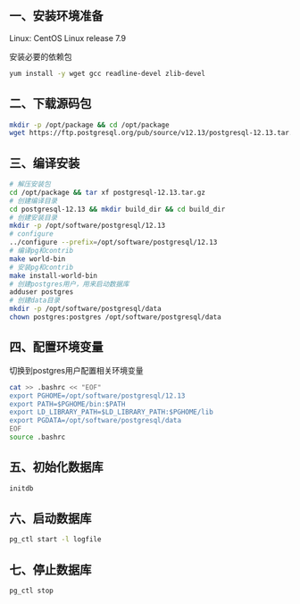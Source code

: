 ## 一、安装环境准备

Linux: CentOS Linux release 7.9

安装必要的依赖包

```bash
yum install -y wget gcc readline-devel zlib-devel
```

## 二、下载源码包

```bash
mkdir -p /opt/package && cd /opt/package
wget https://ftp.postgresql.org/pub/source/v12.13/postgresql-12.13.tar.gz --no-check-certificate
```

## 三、编译安装

```bash
# 解压安装包
cd /opt/package && tar xf postgresql-12.13.tar.gz
# 创建编译目录
cd postgresql-12.13 && mkdir build_dir && cd build_dir
# 创建安装目录
mkdir -p /opt/software/postgresql/12.13
# configure
../configure --prefix=/opt/software/postgresql/12.13
# 编译pg和contrib
make world-bin
# 安装pg和contrib
make install-world-bin
# 创建postgres用户，用来启动数据库
adduser postgres
# 创建data目录
mkdir -p /opt/software/postgresql/data
chown postgres:postgres /opt/software/postgresql/data
```

## 四、配置环境变量

切换到postgres用户配置相关环境变量

```bash
cat >> .bashrc << "EOF"
export PGHOME=/opt/software/postgresql/12.13
export PATH=$PGHOME/bin:$PATH
export LD_LIBRARY_PATH=$LD_LIBRARY_PATH:$PGHOME/lib
export PGDATA=/opt/software/postgresql/data
EOF
source .bashrc
```

## 五、初始化数据库

```bash
initdb
```

## 六、启动数据库

```bash
pg_ctl start -l logfile
```

## 七、停止数据库

```bash
pg_ctl stop
```

